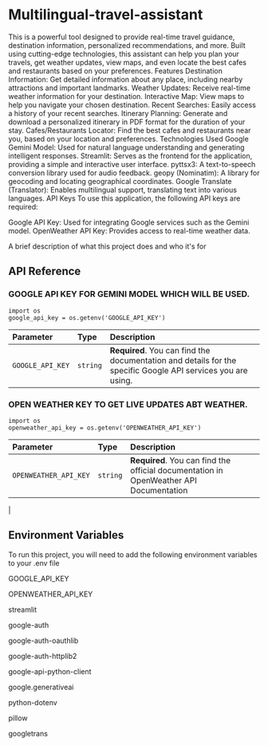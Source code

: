 # Multilingual-travel-assistant

This is a powerful tool designed to provide real-time travel guidance, destination information, personalized recommendations, and more. Built using cutting-edge technologies, this assistant can help you plan your travels, get weather updates, view maps, and even locate the best cafes and restaurants based on your preferences.
Features Destination Information: Get detailed information about any place, including nearby attractions and important landmarks. Weather Updates: Receive real-time weather information for your destination. Interactive Map: View maps to help you navigate your chosen destination. Recent Searches: Easily access a history of your recent searches. Itinerary Planning: Generate and download a personalized itinerary in PDF format for the duration of your stay. Cafes/Restaurants Locator: Find the best cafes and restaurants near you, based on your location and preferences. Technologies Used Google Gemini Model: Used for natural language understanding and generating intelligent responses. Streamlit: Serves as the frontend for the application, providing a simple and interactive user interface. pyttsx3: A text-to-speech conversion library used for audio feedback. geopy (Nominatim): A library for geocoding and locating geographical coordinates. Google Translate (Translator): Enables multilingual support, translating text into various languages. API Keys To use this application, the following API keys are required:

Google API Key: Used for integrating Google services such as the Gemini model. OpenWeather API Key: Provides access to real-time weather data.

A brief description of what this project does and who it's for


## API Reference

### GOOGLE API KEY FOR GEMINI MODEL WHICH WILL BE USED.

```http
import os
google_api_key = os.getenv('GOOGLE_API_KEY')

```

| Parameter | Type     | Description                |
| :-------- | :------- | :------------------------- |
| `GOOGLE_API_KEY` | `string` | **Required**. You can find the documentation and details for the specific Google API services you are using. |

### OPEN WEATHER KEY TO GET LIVE UPDATES ABT WEATHER.



```http
import os
openweather_api_key = os.getenv('OPENWEATHER_API_KEY')

```

| Parameter | Type     | Description                       |
| :-------- | :------- | :-------------------------------- |
| `OPENWEATHER_API_KEY`      | `string` | **Required**.  You can find the official documentation in OpenWeather API Documentation
|




## Environment Variables

To run this project, you will need to add the following environment variables to your .env file

GOOGLE_API_KEY


OPENWEATHER_API_KEY


streamlit 

google-auth 

google-auth-oauthlib 

google-auth-httplib2

google-api-python-client 

google.generativeai 

python-dotenv 

pillow

googletrans 
